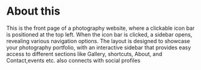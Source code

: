 # About this

This is the front page of a photography website, where a clickable icon bar is positioned at the top left. When the icon bar is clicked, a sidebar opens, revealing various navigation options. The layout is designed to showcase your photography portfolio, with an interactive sidebar that provides easy access to different sections like Gallery, shortcuts, About, and Contact,events etc. also connects with social profiles
